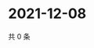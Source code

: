 # 2021-12-08

共 0 条

<!-- BEGIN WEIBO -->
<!-- 最后更新时间 Wed Dec 08 2021 20:23:39 GMT+0800 (China Standard Time) -->

<!-- END WEIBO -->
